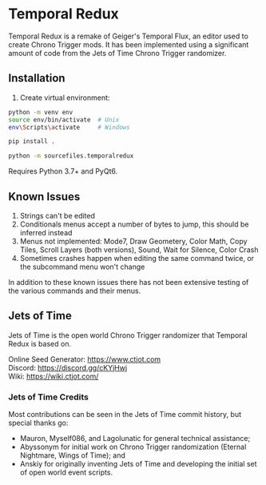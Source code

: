 # Temporal Redux
Temporal Redux is a remake of Geiger's Temporal Flux, an editor used to create Chrono Trigger mods. It has been implemented using a significant amount of code from the Jets of Time Chrono Trigger randomizer.

## Installation
1. Create virtual environment:
```bash
python -m venv env
source env/bin/activate  # Unix
env\Scripts\activate     # Windows

pip install .

python -m sourcefiles.temporalredux
```

Requires Python 3.7+ and PyQt6.

## Known Issues
1. Strings can't be edited
1. Conditionals menus accept a number of bytes to jump, this should be inferred instead
1. Menus not implemented: Mode7, Draw Geometery, Color Math, Copy Tiles, Scroll Layers (both versions), Sound, Wait for Silence, Color Crash
1. Sometimes crashes happen when editing the same command twice, or the subcommand menu won't change

In addition to these known issues there has not been extensive testing of the various commands and their menus.

## Jets of Time
Jets of Time is the open world Chrono Trigger randomizer that Temporal Redux is based on.

Online Seed Generator: https://www.ctjot.com  
Discord: https://discord.gg/cKYjHwj  
Wiki: https://wiki.ctjot.com/ 

### Jets of Time Credits
Most contributions can be seen in the Jets of Time commit history, but special thanks go:
* Mauron, Myself086, and Lagolunatic for general technical assistance; 
* Abyssonym for initial work on Chrono Trigger randomization (Eternal Nightmare, Wings of Time); and 
* Anskiy for originally inventing Jets of Time and developing the initial set of open world event scripts.
